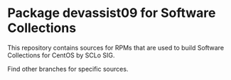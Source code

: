 # Package devassist09 for Software Collections

This repository contains sources for RPMs that are used
to build Software Collections for CentOS by SCLo SIG.

Find other branches for specific sources.
